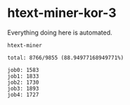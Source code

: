 # htext-miner-kor-3

Everything doing here is automated.

```
htext-miner

total: 8766/9855 (88.94977168949771%)

job0: 1583
job1: 1833
job2: 1730
job3: 1893
job4: 1727
```